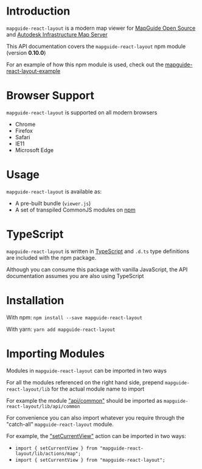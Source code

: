 # Introduction

`mapguide-react-layout` is a modern map viewer for [MapGuide Open Source](http://mapguide.osgeo.org) and [Autodesk Infrastructure Map Server](http://www.autodesk.com/products/infrastructure-map-server/overview)

This API documentation covers the `mapguide-react-layout` npm module (version **0.10.0**)

For an example of how this npm module is used, check out the [mapguide-react-layout-example](https://github.com/jumpinjackie/mapguide-react-layout-example)

# Browser Support

`mapguide-react-layout` is supported on all modern browsers
 * Chrome
 * Firefox
 * Safari
 * IE11
 * Microsoft Edge

# Usage

`mapguide-react-layout` is available as:

 * A pre-built bundle (`viewer.js`)
 * A set of transpiled CommonJS modules on [npm](https://www.npmjs.com/package/mapguide-react-layout)

# TypeScript

`mapguide-react-layout` is written in [TypeScript](https://www.typescriptlang.org/) and `.d.ts` type definitions are included with the npm package.

Although you can consume this package with vanilla JavaScript, the API documentation assumes you are also using TypeScript

# Installation

With npm: `npm install --save mapguide-react-layout`

With yarn: `yarn add mapguide-react-layout`

# Importing Modules

Modules in `mapguide-react-layout` can be imported in two ways

For all the modules referenced on the right hand side, prepend `mapguide-react-layout/lib` for the actual module name to import

For example the module ["api/common"](modules/_api_common_.html) should be imported as `mapguide-react-layout/lib/api/common`

For convenience you can also import whatever you require through the "catch-all" `mapguide-react-layout` module.

For example, the ["setCurrentView"](modules/_actions_map_.html#setcurrentview) action can be imported in two ways:

 * `import { setCurrentView } from "mapguide-react-layout/lib/actions/map";`
 * `import { setCurrentView } from "mapguide-react-layout";`